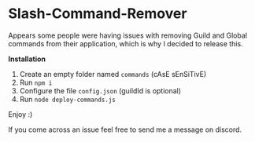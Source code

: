# Slash-Command-Remover

Appears some people were having issues with removing Guild and Global commands from their application, which is why I decided to release this.


__Installation__
1. Create an empty folder named `commands` (cAsE sEnSiTivE)
2. Run `npm i`
3. Configure the file `config.json` (guildId is optional)
4. Run `node deploy-commands.js`

Enjoy :)

If you come across an issue feel free to send me a message on discord.
